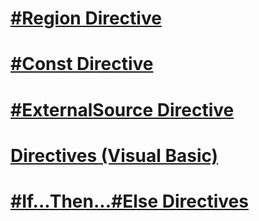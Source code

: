 # [#Region Directive](region-directive.md)
# [#Const Directive](const-directive.md)
# [#ExternalSource Directive](externalsource-directive.md)
# [Directives (Visual Basic)](directives.md)
# [#If...Then...#Else Directives](if-then-else-directives.md)
